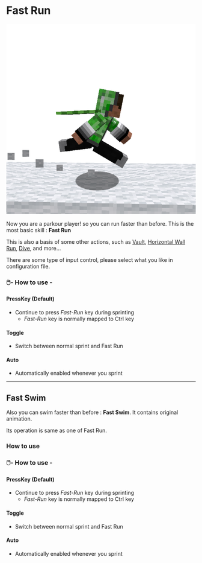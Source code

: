 # Fast Run

![Fast Running](../resources/actions/FastRun.png)

Now you are a parkour player! so you can run faster than before.
This is the most basic skill : **Fast Run**

This is also a basis of some other actions, such
as [Vault](vault.md), [Horizontal Wall Run](h_wall_run.md), [Dive](dive.md), and more...

There are some type of input control, please select what you like in configuration file.

### 🖱️- How to use -

#### PressKey (Default)

- Continue to press *Fast-Run* key during sprinting
    - *Fast-Run* key is normally mapped to Ctrl key

#### Toggle

- Switch between normal sprint and Fast Run

#### Auto

- Automatically enabled whenever you sprint

---

## Fast Swim

Also you can swim faster than before : **Fast Swim**. It contains original animation.

Its operation is same as one of Fast Run.
### How to use

### 🖱️- How to use -

#### PressKey (Default)

- Continue to press *Fast-Run* key during sprinting
    - *Fast-Run* key is normally mapped to Ctrl key

#### Toggle

- Switch between normal sprint and Fast Run

#### Auto

- Automatically enabled whenever you sprint
